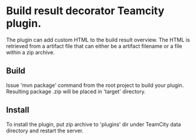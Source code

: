 # Build result decorator Teamcity plugin.


The plugin can add custom HTML to the build result overview. The HTML is retrieved from a artifact file that can either be a artifact filename or
a file within a zip archive.
 
## Build
Issue 'mvn package' command from the root project to build your plugin. Resulting package <artifactId>.zip will be placed in 'target' directory. 

## Install
To install the plugin, put zip archive to 'plugins' dir under TeamCity data directory and restart the server.
